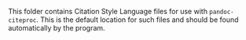 This folder contains Citation Style Language files for use with `pandoc-citeproc`.
This is the default location for such files and should be found automatically by the program.
